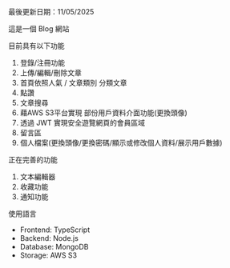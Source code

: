 最後更新日期：11/05/2025

這是一個 Blog 網站

目前具有以下功能
1. 登錄/注冊功能
2. 上傳/編輯/刪除文章
3. 首頁依照人氣 / 文章類別 分類文章
4. 點讚
5. 文章搜尋
6. 藉AWS S3平台實現 部份用戶資料介面功能(更換頭像)
7. 透過 JWT 實現安全遊覽網頁的會員區域
8. 留言區
9. 個人檔案(更換頭像/更換密碼/顯示或修改個人資料/展示用戶數據)

正在完善的功能
1. 文本編輯器
2. 收藏功能
3. 通知功能

使用語言
- Frontend: TypeScript
- Backend: Node.js
- Database: MongoDB
- Storage: AWS S3